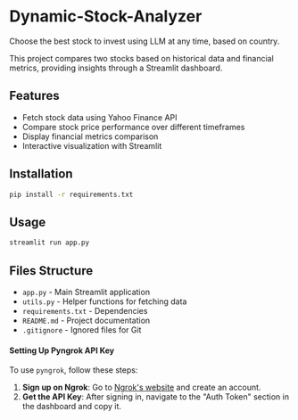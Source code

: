 # Dynamic-Stock-Analyzer
Choose the best stock to invest using LLM at any time, based on country.


This project compares two stocks based on historical data and financial metrics, providing insights through a Streamlit dashboard.

## Features
- Fetch stock data using Yahoo Finance API
- Compare stock price performance over different timeframes
- Display financial metrics comparison
- Interactive visualization with Streamlit

## Installation
```sh
pip install -r requirements.txt
```

## Usage
```sh
streamlit run app.py
```

## Files Structure
- `app.py` - Main Streamlit application
- `utils.py` - Helper functions for fetching data
- `requirements.txt` - Dependencies
- `README.md` - Project documentation
- `.gitignore` - Ignored files for Git


#### Setting Up Pyngrok API Key
To use `pyngrok`, follow these steps:
1. **Sign up on Ngrok**: Go to [Ngrok's website](https://ngrok.com/) and create an account.
2. **Get the API Key**: After signing in, navigate to the "Auth Token" section in the dashboard and copy it.
